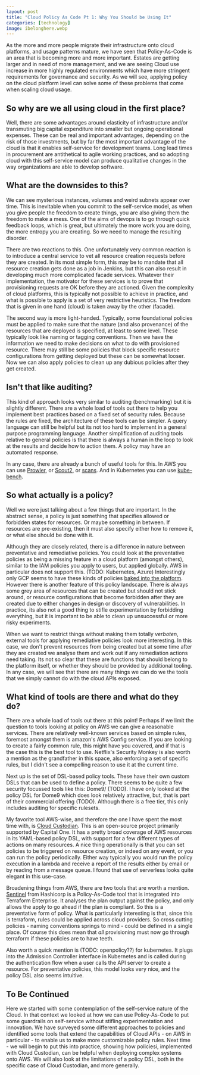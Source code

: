 ```yaml
---
layout: post
title: "Cloud Policy As Code Pt 1: Why You Should be Using It"
categories: [technology]
image: ibelonghere.webp
---
```


As the more and more people migrate their infrastructure onto cloud platforms, and usage patterns mature, we have seen that Policy-As-Code is an area that is becoming more and more important. Estates are getting larger and in need of more management, and we are seeing Cloud use increase in more highly regulated environments which have more stringent requirements for governance and security. As we will see, applying policy on the cloud platform level can solve some of these problems that come when scaling cloud usage. 

## So why are we all using cloud in the first place? 

Well, there are some advantages around elasticity of infrastructure and/or transmuting big capital expenditure into smaller but ongoing operational expenses. These can be real and important advantages, depending on the risk of those investments, but by far the most important advantage of the cloud is that it enables self-service for development teams. Long lead times in procurement are antithetical to agile working practices, and so adopting cloud with this self-service model can produce qualitative changes in the way organizations are able to develop software. 

## What are the downsides to this? 

We can see mysterious instances, volumes and weird subnets appear over time. This is inevitable when you commit to the self-service model, as when you give people the freedom to create things, you are also giving them the freedom to make a mess. One of the aims of devops is to go through quick feedback loops, which is great, but ultimately the more work you are doing, the more entropy you are creating. So we need to manage the resulting disorder. 

There are two reactions to this. One unfortunately very common reaction is to introduce a central service to vet all resource creation requests before they are created. In its most simple form, this may be to mandate that all resource creation gets done as a job in Jenkins, but this can also result in developing much more complicated facade services. Whatever their implementation, the motivator for these services is to prove that provisioning requests are OK before they are actioned. Given the complexity of cloud platforms, this is typically not possible to achieve in practice, and what is possible to apply is a set of very restrictive heuristics. The freedom that is given in one hand (cloud) is taken away by the other (facade).  

The second way is more light-handed. Typically, some foundational policies must be applied to make sure that the nature (and also provenance) of the resources that are deployed is specified, at least to some level. These typically look like naming or tagging conventions. Then we have the information we need to make decisions on what to do with provisioned resource. There may still be some policies that block specific resource configurations from getting deployed but these can be somewhat looser. Now we can also apply policies to clean up any dubious policies after they get created.  

## Isn't that like auditing?

This kind of approach looks very similar to auditing (benchmarking) but it is slightly different. There are a whole load of tools out there to help you implement best practices based on a fixed set of security rules. Because the rules are fixed, the architecture of these tools can be simpler. A query language can still be helpful but its not too hard to implement in a general purpose programming language. Another simplification of auditing tools relative to general policies is that there is always a human in the loop to look at the results and decide how to action them. A policy may have an automated response. 

In any case, there are already a bunch of useful tools for this. In AWS you can use [Prowler](https://github.com/Alfresco/prowler), or [Scout2](https://github.com/nccgroup/Scout2), or [scans](https://github.com/cloudsploit/scans). And in Kubernetes you can use [kube-bench](TODO).

## So what actually is a policy?

Well we were just talking about a few things that are important. In the abstract sense, a policy is just something that specifies allowed or forbidden states for resources. Or maybe something in between. If resources are pre-existing, then it must also specify either how to remove it, or what else should be done with it. 

Although they are closely related, there is a difference in nature between preventative and remediative policies. You could look at the preventative policies as being a missing feature in a cloud platform (amongst others), similar to the IAM policies you apply to users, but applied globally. AWS in particular does not support this. (TODO: Kubernetes, Azure) Interestingly only GCP seems to have these kinds of policies [baked into the platform](https://cloud.google.com/resource-manager/docs/organization-policy/understanding-policies). However there is another feature of this policy landscape. There is always some grey area of resources that can be created but should not stick around, or resource configurations that become forbidden after they are created due to either changes in design or discovery of vulnerabilities. In practice, its also not a good thing to stifle experimentation by forbidding everything, but it is important to be able to clean up unsuccessful or more risky experiments.

When we want to restrict things without making them totally *verboten*, external tools for applying remediative policies look more interesting. In this case, we don't prevent resources from being created but at some time after they are created we analyse them and work out if any remediation actions need taking. Its not so clear that these are functions that should belong to the platform itself, or whether they should be provided by additional tooling. In any case, we will see that there are many things we can do we the tools that we simply cannot do with the cloud APIs exposed. 

## What kind of tools are there and what do they do?

There are a whole load of tools out there at this point! Perhaps if we limit the question to tools looking at policy on AWS we can give a reasonable services. There are relatively well-known services based on simple rules, foremost amongst them is amazon's AWS Config service. If you are looking to create a fairly common rule, this might have you covered, and if that is the case this is the best tool to use. Netflix's Security Monkey is also worth a mention as the grandfather in this space, also enforcing a set of specific rules, but I didn't see a compelling reason to use it at the current time.

Next up is the set of DSL-based policy tools. These have their own custom DSLs that can be used to define a policy. There seems to be quite a few security focussed tools like this: Dome9/ (TODO). I have only looked at the policy DSL for Dome9 which does look relatively attractive, but, that is part of their commercial offering (TODO). Although there is a free tier, this only includes auditing for specific rulesets.

My favorite tool AWS-wise, and therefore the one I have spent the most time with, is [Cloud Custodian](). This is an open-source project primarily supported by Capital One. It has a pretty broad coverage of AWS resources in its YAML-based policy DSL, with support for a few different types of actions on many resources. A nice thing operationally is that you can set policies to be triggered on resource creation, or indeed on any event, or you can run the policy periodically. Either way typically you would run the policy execution in a lambda and receive a report of the results either by email or by reading from a message queue. I found that use of serverless looks quite elegant in this use-case.

Broadening things from AWS, there are two tools that are worth a mention. [Sentinel](TODO) from Hashicorp is a Policy-As-Code tool that is integrated into Terraform Enterprise. It analyses the plan output against the policy, and only allows the apply to go ahead if the plan is compliant. So this is a preventative form of policy. What is particularly interesting is that, since this is terraform, rules could be applied across cloud providers. So cross cutting policies - naming conventions springs to mind - could be defined in a single place. Of course this does mean that *all* provisioning must now go through terraform if these policies are to have teeth.

Also worth a quick mention is (TODO: openpolicy??) for kubernetes. It plugs into the Admission Controller interface in Kubernetes and is called during the authentication flow when a user calls the API server to create a resource. For preventative policies, this model looks very nice, and the policy DSL also seems intuitive. 

## To Be Continued

Here we started with some contemplation of the self-service nature of the Cloud. In that context we looked at how we can use Policy-As-Code to put some guardrails on self-service without stifling experimentation and innovation. We have surveyed some different approaches to policies and identified some tools that extend the capabilities of Cloud APIs - on AWS in particular - to enable us to make more customizable policy rules. Next time - we will begin to put this into practice, showing how policiesi, implemented with Cloud Custodian, can be helpful when deploying complex systems onto AWS. We will also look at the limitations of a policy DSL, both in the specific case of Cloud Custodian, and more generally. 

